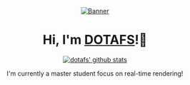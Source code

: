 <p align="center">
  <a href="https://dotafsprotfolio.com"><img src="kita-ikuyo-rap.webp" alt="Banner"></a>
</p>

<h1 align="center">Hi, I'm <a href="https://dotafsprotfolio.com">DOTAFS</a>!🤗</h1>

<p align="center">
  <a href="https://github.com/dotafs2"><img src="https://github-readme-stats.vercel.app/api?username=dotafs2&hide_border=true&show_icons=true" alt="dotafs' github stats"></a>
</p>

<p align="center">I'm currently a master student focus on real-time rendering!</p>

<!--
**dotafs2/dotafs2** is a ✨ _special_ ✨ repository because its `README.md` (this file) appears on your GitHub profile.

Here are some ideas to get you started:

- 🔭 I’m currently working on ...
- 🌱 I’m currently learning ...
- 👯 I’m looking to collaborate on ...
- 🤔 I’m looking for help with ...
- 💬 Ask me about ...
- 📫 How to reach me: ...
- 😄 Pronouns: ...
- ⚡ Fun fact: ...
-->
